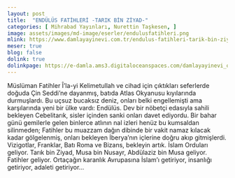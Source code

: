 ```yaml
---
layout: post
title:  "ENDÜLÜS FATİHLERİ -TARIK BİN ZİYAD-"
categories: [ Mihrabad Yayınları, Nurettin Taşkesen, ]
image: assets/images/md-image/eserler/endulusfatihleri.png
mlink: https://www.damlayayinevi.com.tr/endulus-fatihleri-tarik-bin-ziyad
meser: true
blog: false
dolink: true
dolinkpage: https://e-damla.ams3.digitaloceanspaces.com/damlayayinevi_ornek_sayfalar/9786056846274/index.html
---
```


Müslüman Fatihler Î’la-yi Kelimetullah ve cihad için çıktıkları seferlerde doğuda Çin Seddi’ne dayanmış, batıda Atlas Okyanusu kıyılarında durmuşlardı. Bu uçsuz bucaksız deniz, onları belki engellemişti ama karşılarında yeni bir ülke vardı: Endülüs.
Dev bir nöbetçi edasıyla sahili bekleyen Cebelitarık, sisler içinden sanki onları davet ediyordu. Bir bahar günü gemilerle gelen binlerce atlının nal izleri henüz bu kumsaldan silinmeden; Fatihler bu muazzam dağın dibinde bir vakit namaz kılacak kadar gölgelenmiş, onları bekleyen İberya’nın içlerine doğru akıp gitmişlerdi.
Vizigotlar, Franklar, Batı Roma ve Bizans, bekleyin artık. İslam Orduları geliyor. Tarık bin Ziyad, Musa bin Nusayr, Abdülaziz bin Musa geliyor. Fatihler geliyor. Ortaçağın karanlık Avrupasına İslam’ı getiriyor, insanlığı getiriyor, adaleti getiriyor...